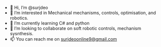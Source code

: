 - 👋 Hi, I’m @surjdeo
- 👀 I’m interested in Mechanical mechanisms, controls, optimisation, and robotics.
- 🌱 I’m currently learning C# and python
- 💞️ I’m looking to collaborate on soft robotic controls, mechanism sysnthesis.
- 📫 You can reach me on surjdeoonline9@gmail.com

<!---
surjdeo/surjdeo is a ✨ special ✨ repository because its `README.md` (this file) appears on your GitHub profile.
You can click the Preview link to take a look at your changes.
--->
